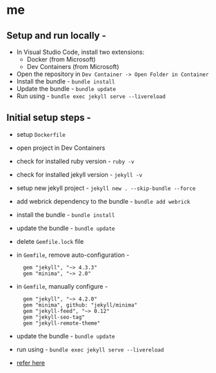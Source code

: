 # me

## Setup and run locally -
- In Visual Studio Code, install two extensions: 
  - Docker (from Microsoft)
  - Dev Containers (from Microsoft)
- Open the repository in `Dev Container -> Open Folder in Container`
- Install the bundle - `bundle install`
- Update the bundle - `bundle update`
- Run using - `bundle exec jekyll serve --livereload`

## Initial setup steps -
- setup `Dockerfile`
- open project in Dev Containers
- check for installed ruby version - `ruby -v`
- check for installed jekyll version - `jekyll -v`
- setup new jekyll project - `jekyll new . --skip-bundle --force`
- add webrick dependency to the bundle - `bundle add webrick`
- install the bundle - `bundle install`
- update the bundle - `bundle update`
- delete `Gemfile.lock` file
- in `Gemfile`, remove auto-configuration -
  ```
    gem "jekyll", "~> 4.3.3"
    gem "minima", "~> 2.0"
  ```
- in `Gemfile`, manually configure -
  ```
    gem "jekyll", "~> 4.2.0"
    gem "minima", github: "jekyll/minima"
    gem "jekyll-feed", "~> 0.12"
    gem "jekyll-seo-tag"
    gem "jekyll-remote-theme"
  ```
- update the bundle - `bundle update`
- run using - `bundle exec jekyll serve --livereload`

- [refer here](https://youtu.be/zijOXpZzdvs?si=D9Bmpqtt1hoF3x6s)
